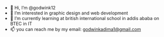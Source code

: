 - 👋 Hi, I’m @godwink12
- 👀 I’m interested in graphic design and web development 
- 🌱 I’m currently learning at british international school in addis ababa on BTEC in IT
- 📫 you can reach me by my email: godwinkadima1@gmail.com

<!---
godwink12/godwink12 is a ✨ special ✨ repository because its `README.md` (this file) appears on your GitHub profile.
You can click the Preview link to take a look at your changes.
--->

